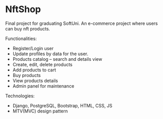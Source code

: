 # NftShop
Final project for graduating SoftUni. An e-commerce project where users can buy nft products.

Functionalities:
  - Register/Login user
  - Update profiles by data for the user.
  - Products catalog – search and details view
  - Create, edit, delete products
  - Add products to cart
  - Buy products 
  - View products details
  - Admin panel for maintenance

Technologies:
  - Django, PostgreSQL, Bootstrap, HTML, CSS, JS
  - MTV(MVC) design pattern
